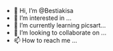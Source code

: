 - 👋 Hi, I’m @Bestiakisa
- 👀 I’m interested in ...
- 🌱 I’m currently learning picsart...
- 💞️ I’m looking to collaborate on ...
- 📫 How to reach me ...

<!---
Bestiakisa/Bestiakisa is a ✨ special ✨ repository because its `README.md` (this file) appears on your GitHub profile.
You can click the Preview link to take a look at your changes.
--->
